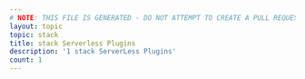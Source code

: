 ```yaml
---
# NOTE: THIS FILE IS GENERATED - DO NOT ATTEMPT TO CREATE A PULL REQUEST TO UPDATE THE DATA. 
layout: topic
topic: stack
title: stack Serverless Plugins
description: '1 stack ServerLess Plugins'
count: 1
---
```

